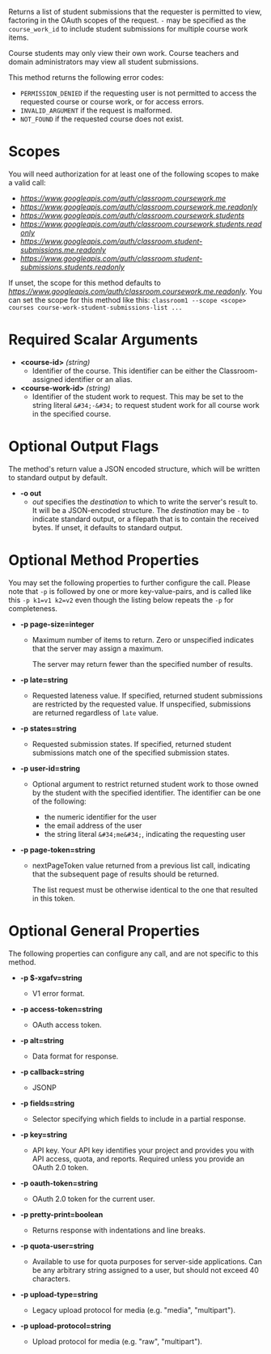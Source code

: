 Returns a list of student submissions that the requester is permitted to
view, factoring in the OAuth scopes of the request.
`-` may be specified as the `course_work_id` to include student
submissions for multiple course work items.

Course students may only view their own work. Course teachers
and domain administrators may view all student submissions.

This method returns the following error codes:

* `PERMISSION_DENIED` if the requesting user is not permitted to access the
requested course or course work, or for access errors.
* `INVALID_ARGUMENT` if the request is malformed.
* `NOT_FOUND` if the requested course does not exist.
# Scopes

You will need authorization for at least one of the following scopes to make a valid call:

* *https://www.googleapis.com/auth/classroom.coursework.me*
* *https://www.googleapis.com/auth/classroom.coursework.me.readonly*
* *https://www.googleapis.com/auth/classroom.coursework.students*
* *https://www.googleapis.com/auth/classroom.coursework.students.readonly*
* *https://www.googleapis.com/auth/classroom.student-submissions.me.readonly*
* *https://www.googleapis.com/auth/classroom.student-submissions.students.readonly*

If unset, the scope for this method defaults to *https://www.googleapis.com/auth/classroom.coursework.me.readonly*.
You can set the scope for this method like this: `classroom1 --scope <scope> courses course-work-student-submissions-list ...`
# Required Scalar Arguments
* **&lt;course-id&gt;** *(string)*
    - Identifier of the course.
        This identifier can be either the Classroom-assigned identifier or an
        alias.
* **&lt;course-work-id&gt;** *(string)*
    - Identifier of the student work to request.
        This may be set to the string literal `&#34;-&#34;` to request student work for
        all course work in the specified course.

# Optional Output Flags

The method's return value a JSON encoded structure, which will be written to standard output by default.

* **-o out**
    - *out* specifies the *destination* to which to write the server's result to.
      It will be a JSON-encoded structure.
      The *destination* may be `-` to indicate standard output, or a filepath that is to contain the received bytes.
      If unset, it defaults to standard output.
# Optional Method Properties

You may set the following properties to further configure the call. Please note that `-p` is followed by one 
or more key-value-pairs, and is called like this `-p k1=v1 k2=v2` even though the listing below repeats the
`-p` for completeness.

* **-p page-size=integer**
    - Maximum number of items to return. Zero or unspecified indicates that the
        server may assign a maximum.
        
        The server may return fewer than the specified number of results.

* **-p late=string**
    - Requested lateness value. If specified, returned student submissions are
        restricted by the requested value.
        If unspecified, submissions are returned regardless of `late` value.

* **-p states=string**
    - Requested submission states. If specified, returned student submissions
        match one of the specified submission states.

* **-p user-id=string**
    - Optional argument to restrict returned student work to those owned by the
        student with the specified identifier. The identifier can be one of the
        following:
        
        * the numeric identifier for the user
        * the email address of the user
        * the string literal `&#34;me&#34;`, indicating the requesting user

* **-p page-token=string**
    - nextPageToken
        value returned from a previous
        list call,
        indicating that the subsequent page of results should be returned.
        
        The list request
        must be otherwise identical to the one that resulted in this token.

# Optional General Properties

The following properties can configure any call, and are not specific to this method.

* **-p $-xgafv=string**
    - V1 error format.

* **-p access-token=string**
    - OAuth access token.

* **-p alt=string**
    - Data format for response.

* **-p callback=string**
    - JSONP

* **-p fields=string**
    - Selector specifying which fields to include in a partial response.

* **-p key=string**
    - API key. Your API key identifies your project and provides you with API access, quota, and reports. Required unless you provide an OAuth 2.0 token.

* **-p oauth-token=string**
    - OAuth 2.0 token for the current user.

* **-p pretty-print=boolean**
    - Returns response with indentations and line breaks.

* **-p quota-user=string**
    - Available to use for quota purposes for server-side applications. Can be any arbitrary string assigned to a user, but should not exceed 40 characters.

* **-p upload-type=string**
    - Legacy upload protocol for media (e.g. &#34;media&#34;, &#34;multipart&#34;).

* **-p upload-protocol=string**
    - Upload protocol for media (e.g. &#34;raw&#34;, &#34;multipart&#34;).
